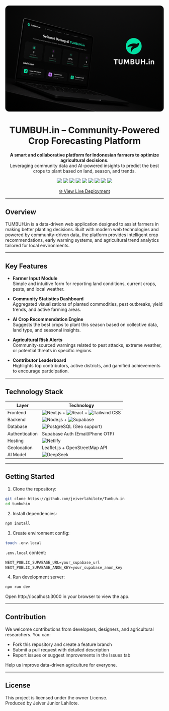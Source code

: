
<p align="center">
  <img src="./public/Tumbuh.in_Poster.png" alt="TUMBUH.in Banner" style="max-width: 100%; border-radius: 12px;" />
</p>

<h1 align="center">
  TUMBUH.in – Community-Powered Crop Forecasting Platform
</h1>

<p align="center">
  <strong>A smart and collaborative platform for Indonesian farmers to optimize agricultural decisions.</strong><br/>
  Leveraging community data and AI-powered insights to predict the best crops to plant based on land, season, and trends.
</p>

<p align="center">
  <img src="https://img.shields.io/badge/Next.js-000?logo=nextdotjs&logoColor=white" />
  <img src="https://img.shields.io/badge/React-20232A?logo=react&logoColor=61DAFB" />
  <img src="https://img.shields.io/badge/Tailwind-06B6D4?logo=tailwindcss&logoColor=white" />
  <img src="https://img.shields.io/badge/Node.js-339933?logo=nodedotjs&logoColor=white" />
  <img src="https://img.shields.io/badge/Supabase-3ECF8E?logo=supabase&logoColor=white" />
  <img src="https://img.shields.io/badge/PostgreSQL-4169E1?logo=postgresql&logoColor=white" />
  <img src="https://img.shields.io/badge/Netlify-00C7B7?logo=netlify&logoColor=white" />
  <img src="https://img.shields.io/badge/DeepSeek-0091FF?logo=openai&logoColor=white" />
  <img src="https://img.shields.io/github/actions/workflow/status/your-username/tumbuhin/ci.yml?branch=main&label=CI&logo=github&style=flat" />
</p>

<p align="center">
  <a href="https://tumbuhin.netlify.app/">🌐 View Live Deployment</a>
</p>

---

## Overview

TUMBUH.in is a data-driven web application designed to assist farmers in making better planting decisions. Built with modern web technologies and powered by community-driven data, the platform provides intelligent crop recommendations, early warning systems, and agricultural trend analytics tailored for local environments.

---

## Key Features

- **Farmer Input Module**  
  Simple and intuitive form for reporting land conditions, current crops, pests, and local weather.

- **Community Statistics Dashboard**  
  Aggregated visualizations of planted commodities, pest outbreaks, yield trends, and active farming areas.

- **AI Crop Recommendation Engine**  
  Suggests the best crops to plant this season based on collective data, land type, and seasonal insights.

- **Agricultural Risk Alerts**  
  Community-sourced warnings related to pest attacks, extreme weather, or potential threats in specific regions.

- **Contributor Leaderboard**  
  Highlights top contributors, active districts, and gamified achievements to encourage participation.

---

## Technology Stack

| Layer           | Technology                                                                 |
|----------------|-----------------------------------------------------------------------------|
| Frontend        | ![Next.js](https://img.shields.io/badge/Next.js-000?logo=nextdotjs) + ![React](https://img.shields.io/badge/React-20232A?logo=react) + ![Tailwind CSS](https://img.shields.io/badge/Tailwind-06B6D4?logo=tailwindcss) |
| Backend         | ![Node.js](https://img.shields.io/badge/Node.js-339933?logo=nodedotjs) + ![Supabase](https://img.shields.io/badge/Supabase-3ECF8E?logo=supabase) |
| Database        | ![PostgreSQL](https://img.shields.io/badge/PostgreSQL-4169E1?logo=postgresql) (Geo support) |
| Authentication  | Supabase Auth (Email/Phone OTP)                                            |
| Hosting         | ![Netlify](https://img.shields.io/badge/Netlify-00C7B7?logo=netlify)       |
| Geolocation     | Leaflet.js + OpenStreetMap API                                             |
| AI Model        | ![DeepSeek](https://img.shields.io/badge/DeepSeek-via%20OpenRouter-0091FF?logo=openai) |

---

## Getting Started

1. Clone the repository:

```bash
git clone https://github.com/jeiverlahilote/Tumbuh.in  
cd tumbuhin
```

2. Install dependencies:

```bash
npm install
```

3. Create environment config:

```bash
touch .env.local
```

`.env.local` content:

```env
NEXT_PUBLIC_SUPABASE_URL=your_supabase_url  
NEXT_PUBLIC_SUPABASE_ANON_KEY=your_supabase_anon_key
```

4. Run development server:

```bash
npm run dev
```

Open http://localhost:3000 in your browser to view the app.

---

## Contribution

We welcome contributions from developers, designers, and agricultural researchers. You can:

- Fork this repository and create a feature branch
- Submit a pull request with detailed description
- Report issues or suggest improvements in the Issues tab

Help us improve data-driven agriculture for everyone.

---

## License

This project is licensed under the owner License.  
Produced by Jeiver Junior Lahilote.
